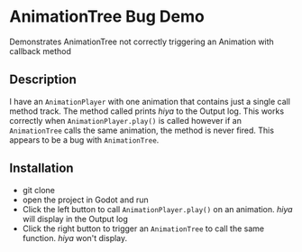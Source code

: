 # AnimationTree Bug Demo

Demonstrates AnimationTree not correctly triggering an Animation with callback method

## Description

I have an `AnimationPlayer` with one animation that contains just a single call method track. The method called prints *hiya* to the Output log. This works correctly when `AnimationPlayer.play()` is called however if an `AnimationTree` calls the same animation, the method is never fired. This appears to be a bug with `AnimationTree`.

## Installation

* git clone
* open the project in Godot and run
* Click the left button to call `AnimationPlayer.play()` on an animation. *hiya* will display in the Output log
* Click the right button to trigger an `AnimationTree` to call the same function. *hiya* won't display.